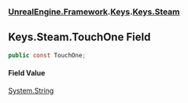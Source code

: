 ### [UnrealEngine.Framework](./UnrealEngine-Framework.md 'UnrealEngine.Framework').[Keys](./UnrealEngine-Framework-Keys.md 'UnrealEngine.Framework.Keys').[Keys.Steam](./UnrealEngine-Framework-Keys-Steam.md 'UnrealEngine.Framework.Keys.Steam')
## Keys.Steam.TouchOne Field
  
```csharp
public const TouchOne;
```
#### Field Value
[System.String](https://docs.microsoft.com/en-us/dotnet/api/System.String 'System.String')  
